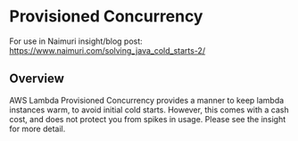 # Provisioned Concurrency

For use in Naimuri insight/blog post:
https://www.naimuri.com/solving_java_cold_starts-2/

## Overview
AWS Lambda Provisioned Concurrency provides a manner to keep lambda instances warm, to avoid initial cold starts. However, this comes with a cash cost, and does not protect you from spikes in usage. Please see the insight for more detail.
